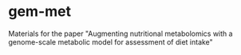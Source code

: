 # gem-met
Materials for the paper "Augmenting nutritional metabolomics with a genome-scale metabolic model for assessment of diet intake"
